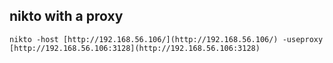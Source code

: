 
## nikto with a proxy
```
nikto -host [http://192.168.56.106/](http://192.168.56.106/) -useproxy [http://192.168.56.106:3128](http://192.168.56.106:3128)
```